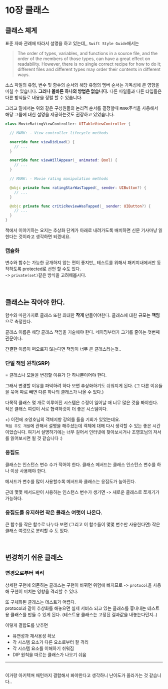 # 10장 클래스

## 클래스 체계
표준 자바 관례에 따라서 설명을 하고 있는데,, `Swift Style Guide`에서는 

> The order of types, variables, and functions in a source file, and the order of the members of those types, can have a great effect on readability. However, there is no single correct recipe for how to do it; different files and different types may order their contents in different ways.

소스 파일의 유형, 변수 및 함수의 순서와 해당 유형의 멤버 순서는 가독성에 큰 영향을 미칠 수 있습니다. **그러나 올바른 하나의 방법은 없습니다.** 다른 파일들과 다른 타입들은 다른 방식들로 내용을 정렬 할 수 있습니다.

그리고 밑에서는 위와 같은 구성원들의 논리적 순서를 결정할때 `MARK`주석을 사용해서 해당 그룹에 대한 설명을 제공하는것도 권장하고 있었습니다.

```swift
class MovieRatingViewController: UITableViewController {

  // MARK: - View controller lifecycle methods

  override func viewDidLoad() {
    // ...
  }

  override func viewWillAppear(_ animated: Bool) {
    // ...
  }

  // MARK: - Movie rating manipulation methods

  @objc private func ratingStarWasTapped(_ sender: UIButton?) {
    // ...
  }

  @objc private func criticReviewWasTapped(_ sender: UIButton?) {
    // ...
  }
}
```

책에서 이야기하는 요지는 추상화 단계가 아래로 내려가도록 배치하면 신문 기사마냥 읽힌다는 것이라고 생각하면 되겠네요.

### 캡슐화
변수와 함수는 가능한 공개하지 않는 편이 좋지만,, 테스트를 위해서 패키지내에서만 동작하도록 protected로 선언 할 수도 있다. <br>
-> `private(set)`같은 방식을 고려해봅시다.

<br>

## 클래스는 작아야 한다.
함수와 마찬가지로 클래스 또한 최대한 **작게** 만들어야한다.
클래스에 대한 규모는 **책임**으로 측정한다.

클래스 이름은 해당 클래스 책임을 기술해야 한다. 네이밍부터가 크기를 줄이는 첫번째 관문이다.

간결한 이름이 떠오르지 않는다면 책임이 너무 큰 클래스라는것..

### 단일 책임 원칙(SRP)
= 클래스나 모듈을 변경할 이유가 단 하나뿐이어야 한다.

그래서 변경할 이유를 파악하려 하다 보면 추상화하기도 쉬워지게 된다.
(그 다른 이유들을 묶어 따로 빼면 다른 하나의 클래스가 나올 수 있다.)

다목적 클래스 몇 개로 이루어진 시스템은 수정이 일어날 때 너무 많은 것을 봐야한다.
작은 클래스 여럿이 서로 협력하것이 더 좋은 시스템이다.

+) 이전에 조영호님의 객체지향 강의를 들을 기회가 있었는데요.<br>
`책임 주도 개발`에 관해서 설명을 해주셨는데 객체에 대해 다시 생각할 수 있는 좋은 시간이었습니다. 여기서 설명하기에는 너무 길어서 인터넷에 찾아보시거나 조영호님의 저서를 읽어보시면 될 것 같습니다 :)

### 응집도
클래스는 인스턴스 변수 수가 적어야 한다.
클래스 메서드는 클래스 인스턴스 변수를 하나 이상 사용해야 한다.

메서드가 변수를 많이 사용할수록 메서드와 클래스는 응집도가 높아진다.

근데 몇몇 메서드만이 사용하는 인스턴스 변수가 생기면 -> 새로운 클래스로 쪼개기가 가능하다.

### 응집도를 유지하면 작은 클래스 여럿이 나온다.
큰 함수를 작은 함수로 나누다 보면 (그리고 이 함수들이 몇몇 변수만 사용한다면) 작은 클래스 여럿으로 분리할 수 도 있다.

<br>

## 변경하기 쉬운 클래스

### 변경으로부터 격리
상세한 구현에 의존하는 클래스는 구현이 바뀌면 위험에 빠지므로
-> `protocol`을 사용해 구현이 미치는 영향을 격리할 수 있다.

또 구체화된 클래스는 테스트가 어렵다. <br> protocol과 같이 추상화를 해놓으면 실제 서비스 되고 있는 클래스를 흉내내는 테스트용 클래스를 만들 수 있게 된다. (테스트용 클래스는 고정된 결과값을 내놓는다던지..)

이렇게 결합도를 낮추면
- 유연성과 재사용성 확보
- 각 시스템 요소가 다른 요소로부터 잘 격리
- 각 시스템 요소를 이해하기 쉬워짐
- DIP 원칙을 따르는 클래스가 나오기 쉬움

---

<br>
이거랑 아키텍쳐 패턴까지 결합해서 봐야한다고 생각하니 난이도가 올라가는 것 같습니다..

